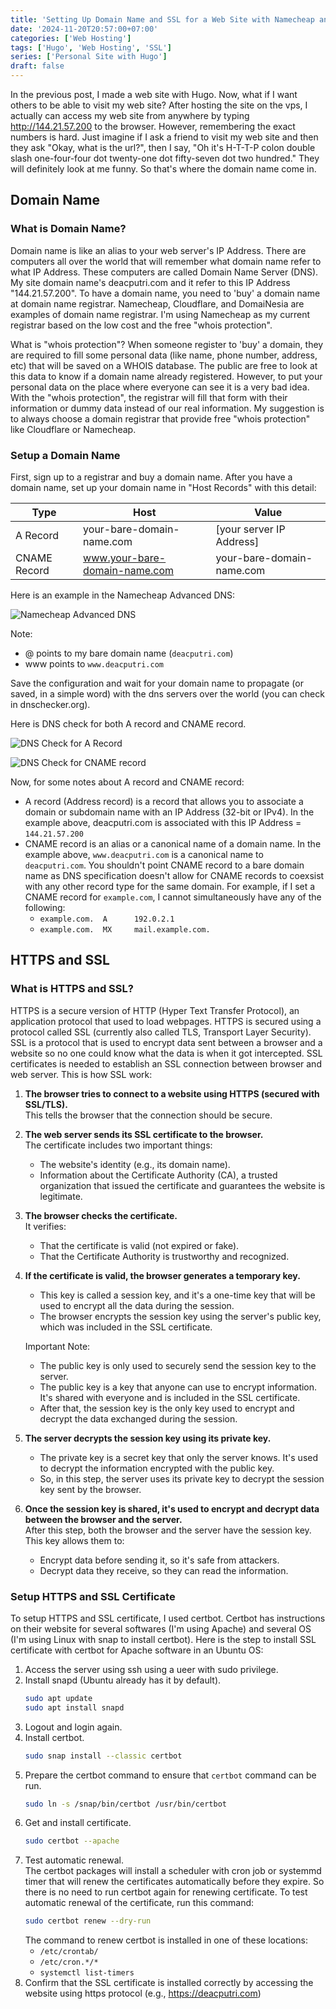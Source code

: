 ```yaml
---
title: 'Setting Up Domain Name and SSL for a Web Site with Namecheap and Certbot'
date: '2024-11-20T20:57:00+07:00'
categories: ['Web Hosting']
tags: ['Hugo', 'Web Hosting', 'SSL']
series: ['Personal Site with Hugo']
draft: false
---
```


In the previous post, I made a web site with Hugo. Now, what if I want others to be able to visit my web site? After hosting the site on the vps, I actually can access my web site from anywhere by typing http://144.21.57.200 to the browser. However, remembering the exact numbers is hard. Just imagine if I ask a friend to visit my web site and then they ask "Okay, what is the url?", then I say, "Oh it's H-T-T-P colon double slash one-four-four dot twenty-one dot fifty-seven dot two hundred." They will definitely look at me funny. So that's where the domain name come in.

## Domain Name

### What is Domain Name?
Domain name is like an alias to your web server's IP Address. There are computers all over the world that will remember what domain name refer to what IP Address. These computers are called Domain Name Server (DNS). My site domain name's deacputri.com and it refer to this IP Address "144.21.57.200". To have a domain name, you need to 'buy' a domain name at domain name registrar. Namecheap, Cloudflare, and DomaiNesia are examples of domain name registrar. I'm using Namecheap as my current registrar based on the low cost and the free "whois protection".

What is "whois protection"? When someone register to 'buy' a domain, they are required to fill some personal data (like name, phone number, address, etc) that will be saved on a WHOIS database. The public are free to look at this data to know if a domain name already registered. However, to put your personal data on the place where everyone can see it is a very bad idea. With the "whois protection", the registrar will fill that form with their information or dummy data instead of our real information. My suggestion is to always choose a domain registrar that provide free "whois protection" like Cloudflare or Namecheap.

### Setup a Domain Name
First, sign up to a registrar and buy a domain name. After you have a domain name, set up your domain name in "Host Records" with this detail:

| Type         | Host                          | Value                     |
| ------------ | ----------------------------- | ------------------------- |
| A Record     | your-bare-domain-name.com     | [your server IP Address]  |
| CNAME Record | www.your-bare-domain-name.com | your-bare-domain-name.com |

Here is an example in the Namecheap Advanced DNS:

![Namecheap Advanced DNS](/images/setting-up-domain-name-and-ssl-for-a-web-site/namecheap-advanced-dns.png)

Note:
- @ points to my bare domain name (`deacputri.com`)
- www points to `www.deacputri.com`

Save the configuration and wait for your domain name to propagate (or saved, in a simple word) with the dns servers over the world (you can check in dnschecker.org).

Here is DNS check for both A record and CNAME record.

![DNS Check for A Record](/images/setting-up-domain-name-and-ssl-for-a-web-site/dns-check-for-a-record.png)

![DNS Check for CNAME record](/images/setting-up-domain-name-and-ssl-for-a-web-site/dns-check-for-cname-record.png)

Now, for some notes about A record and CNAME record:
- A record (Address record) is a record that allows you to associate a domain or subdomain name with an IP Address (32-bit or IPv4). In the example above, deacputri.com is associated with this IP Address = `144.21.57.200`
- CNAME record is an alias or a canonical name of a domain name. In the example above, `www.deacputri.com` is a canonical name to `deacputri.com`. You shouldn't point CNAME record to a bare domain name as DNS specification doesn't allow for CNAME records to coexsist with any other record type for the same domain. For example, if I set a CNAME record for `example.com`, I cannot simultaneously have any of the following:
  - `example.com.  A      192.0.2.1`
  - `example.com.  MX     mail.example.com.`

## HTTPS and SSL

### What is HTTPS and SSL?
HTTPS is a secure version of HTTP (Hyper Text Transfer Protocol), an application protocol that used to load webpages. HTTPS is secured using a protocol called SSL (currently also called TLS, Transport Layer Security). SSL is a protocol that is used to encrypt data sent between a browser and a website so no one could know what the data is when it got intercepted. SSL certificates is needed to establish an SSL connection between browser and web server. This is how SSL work:

1. **The browser tries to connect to a website using HTTPS (secured with SSL/TLS).**  
   This tells the browser that the connection should be secure.
2. **The web server sends its SSL certificate to the browser.**  
   The certificate includes two important things:
   - The website's identity (e.g., its domain name).
   - Information about the Certificate Authority (CA), a trusted organization that issued the certificate and guarantees the website is legitimate.
3. **The browser checks the certificate.**  
   It verifies:
   - That the certificate is valid (not expired or fake).
   - That the Certificate Authority is trustworthy and recognized.
4. **If the certificate is valid, the browser generates a temporary key.**  
   - This key is called a session key, and it's a one-time key that will be used to encrypt all the data during the session.
   - The browser encrypts the session key using the server's public key, which was included in the SSL certificate.  
  
   Important Note:  
   - The public key is only used to securely send the session key to the server.
   - The public key is a key that anyone can use to encrypt information. It's shared with everyone and is included in the SSL certificate.
   - After that, the session key is the only key used to encrypt and decrypt the data exchanged during the session.
5. **The server decrypts the session key using its private key.**  
   - The private key is a secret key that only the server knows. It's used to decrypt the information encrypted with the public key.
   - So, in this step, the server uses its private key to decrypt the session key sent by the browser.
6. **Once the session key is shared, it's used to encrypt and decrypt data between the browser and the server.**  
   After this step, both the browser and the server have the session key. This key allows them to:
   - Encrypt data before sending it, so it's safe from attackers.
   - Decrypt data they receive, so they can read the information.

### Setup HTTPS and SSL Certificate
To setup HTTPS and SSL certificate, I used certbot. Certbot has instructions on their website for several softwares (I'm using Apache) and several OS (I'm using Linux with snap to install certbot). Here is the step to install SSL certificate with certbot for Apache software in an Ubuntu OS:
1. Access the server using ssh using a ueer with sudo privilege.
2. Install snapd (Ubuntu already has it by default).
   ```bash
   sudo apt update
   sudo apt install snapd
   ```
3. Logout and login again.
4. Install certbot.
   ```bash
   sudo snap install --classic certbot
   ```
5. Prepare the certbot command to ensure that `certbot` command can be run.
   ```bash
   sudo ln -s /snap/bin/certbot /usr/bin/certbot
   ```
6. Get and install certificate.
   ```bash
   sudo certbot --apache
   ```
7. Test automatic renewal.  
   The certbot packages will install a scheduler with cron job or systemmd timer that will renew the certificates automatically before they expire. So there is no need to run certbot again for renewing certificate. To test automatic renewal of the certificate, run this command:
   ```bash
   sudo certbot renew --dry-run
   ```
   The command to renew certbot is installed in one of these locations:
   - `/etc/crontab/`
   - `/etc/cron.*/*`
   - `systemctl list-timers`
8. Confirm that the SSL certificate is installed correctly by accessing the website using https protocol (e.g., https://deacputri.com)
